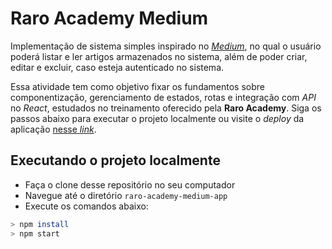 # Raro Academy Medium

Implementação de sistema simples inspirado no [_Medium_](https://medium.com/), no qual o usuário
poderá listar e ler artigos armazenados no sistema, além de poder criar, editar e excluir,
caso esteja autenticado no sistema.

Essa atividade tem como objetivo fixar os fundamentos sobre componentização, gerenciamento de estados,
rotas e integração com _API_ no _React_, estudados no treinamento oferecido pela **Raro Academy**. Siga
os passos abaixo para executar o projeto localmente ou visite o _deploy_ da aplicação
[nesse _link_](https://raro-academy-medium-app-icarlosmarinho.vercel.app/).

## Executando o projeto localmente

- Faça o clone desse repositório no seu computador
- Navegue até o diretório `raro-academy-medium-app`
- Execute os comandos abaixo:

```bash
> npm install
> npm start
```
